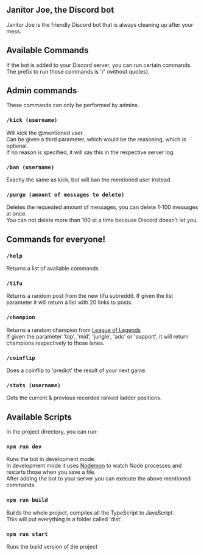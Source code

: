 ## Janitor Joe, the Discord bot

Janitor Joe is the friendly Discord bot that is always cleaning up after your mess.<br>

## Available Commands

If the bot is added to your Discord server, you can run certain commands.<br>
The prefix to run those commands is '/' (without quotes).

## Admin commands

These commands can only be performed by admins.

### `/kick (username)`

Will kick the @mentioned user.<br>
Can be given a third parameter, which would be the reasoning, which is optional.<br>
If no reason is specified, it will say this in the respective server log.

### `/ban (username)`

Exactly the same as kick, but will ban the mentioned user instead.

### `/purge (amount of messages to delete)`

Deletes the requested amount of messages, you can delete 1-100 messages at once.<br>
You can not delete more than 100 at a time because Discord doesn't let you.

## Commands for everyone!

### `/help`

Returns a list of available commands

### `/tifu`

Returns a random post from the new tifu subreddit.
If given the list parameter it will return a list with 20 links to posts.

### `/champion`

Returns a random champion from [League of Legends](https://leagueoflegends.com)<br>
If given the parameter 'top', 'mid', 'jungle', 'adc' or 'support', it will return champions respectively to those lanes.

### `/coinflip`

Does a coinflip to 'predict' the result of your next game.

### `/stats (username)`

Gets the current & previous recorded ranked ladder positions.

## Available Scripts

In the project directory, you can run:

### `npm run dev`

Runs the bot in development mode. <br>
In development mode it uses [Nodemon](https://nodemon.io/) to watch Node processes and restarts those when you save a file.<br>
After adding the bot to your server you can execute the above mentioned commands.

### `npm run build`

Builds the whole project, compiles all the TypeScript to JavaScript.<br>
This will put everything in a folder called 'dist'.

### `npm run start`

Runs the build version of the project <br>
